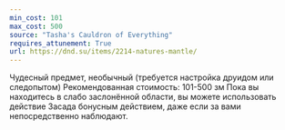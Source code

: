 ```yaml
---
min_cost: 101
max_cost: 500
source: "Tasha's Cauldron of Everything"
requires_attunement: True
url: https://dnd.su/items/2214-natures-mantle/
---
```


Чудесный предмет, необычный (требуется настройка друидом или следопытом)
Рекомендованная стоимость: 101-500 зм
Пока вы находитесь в слабо заслонённой области, вы можете использовать действие Засада бонусным действием, даже если за вами непосредственно наблюдают.